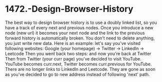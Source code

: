 # 1472.-Design-Browser-History

The best way to design browser history is to use a doubly linked list, so you have a track of every next and previous nodes.
Once you introduce a new node (new url) it becomes your next node and the link to the previous forward history is automatically broken. You don't need to delete anything, you just write new data. 
Here is an example: let's say you've visited following websites: Google (your homepage) -> Twitter -> LinkedIn -> Leetcode
Then you went back two steps: and now you're back at Twitter
Then from Twitter (your curr page) you've decided to visit YouTube. YouTube becomes curr.next, Twitter becomes curr.previous for YouTube. There are no longer links to LinkedIn and Leetcode. They are gone as soon as you've decided to go to new address instead of following 'next' path. 
